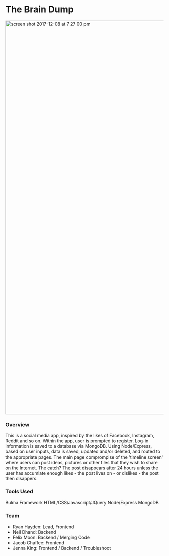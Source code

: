 # The Brain Dump

<img width="1247" alt="screen shot 2017-12-08 at 7 27 00 pm" src="https://user-images.githubusercontent.com/24446599/33815354-511e9312-ddf6-11e7-8ff1-05dbd837cbdc.png">

### Overview

This is a social media app, inspired by the likes of Facebook, Instagram, Reddit and so on. Within the app, user is prompted to register. Log-in information is saved to a database via MongoDB. Using Node/Express, based on user inputs, data is saved, updated and/or deleted, and routed to the appropriate pages. The main page comprompise of the 'timeline screen' where users can post ideas, pictures or other files that they wish to share on the Internet. The catch? The post disappears after 24 hours unless the user has accumlate enough likes - the post lives on - or dislikes - the post then disappers.

### Tools Used
Bulma Framework
HTML/CSS/Javascript/JQuery
Node/Express
MongoDB


### Team

* Ryan Hayden: Lead, Frontend
* Neil Dhand: Backend
* Felix Moon: Backend / Merging Code
* Jacob Chaffee: Frontend 
* Jenna King: Frontend / Backend / Troubleshoot

